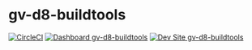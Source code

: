 # gv-d8-buildtools

[![CircleCI](https://circleci.com/gh/geraldvillorente/gv-d8-buildtools.svg?style=shield)](https://circleci.com/gh/geraldvillorente/gv-d8-buildtools)
[![Dashboard gv-d8-buildtools](https://img.shields.io/badge/dashboard-gv_d8_buildtools-yellow.svg)](https://dashboard.pantheon.io/sites/3e994747-8d0b-4923-8db3-765c7e736501#dev/code)
[![Dev Site gv-d8-buildtools](https://img.shields.io/badge/site-gv_d8_buildtools-blue.svg)](http://dev-gv-d8-buildtools.pantheonsite.io/)